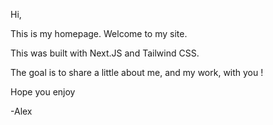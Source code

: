 Hi,

This is my homepage. Welcome to my site. 

This was built with Next.JS and Tailwind CSS.

The goal is to share a little about me, and my work, with you !

Hope you enjoy

-Alex